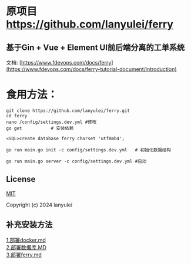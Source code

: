 

# 原项目 https://github.com/lanyulei/ferry

## 基于Gin + Vue + Element UI前后端分离的工单系统

文档: [https://www.fdevops.com/docs/ferry](https://www.fdevops.com/docs/ferry-tutorial-document/introduction)

# 食用方法：
```aiexclude
git clone https://github.com/lanyulei/ferry.git
cd ferry
nano /config/settings.dev.yml #修改 
go get           # 安装依赖

<SQL>create database ferry charset 'utf8mb4';

go run main.go init -c config/settings.dev.yml   # 初始化数据结构

go run main.go server -c config/settings.dev.yml #启动

```

## License

[MIT](https://github.com/lanyulei/ferry/blob/master/LICENSE)

Copyright (c) 2024 lanyulei


## 补充安装方法
[1.部署docker.md](1.%E9%83%A8%E7%BD%B2docker.md)  
[2.部署数据库.MD](2.%E9%83%A8%E7%BD%B2%E6%95%B0%E6%8D%AE%E5%BA%93.MD)   
[3.部署ferry.md](3.%E9%83%A8%E7%BD%B2ferry.md)


